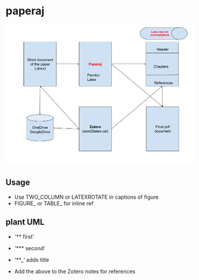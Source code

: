 # paperaj


[![paperaj](https://github.com/dermatologist/paperaj/blob/master/paperaj-workflow.png)](https://github.com/dermatologist/paperaj/blob/master/paperaj-workflow.png)


## Usage

* Use TWO_COLUMN or LATEXROTATE in captions of figure
* FIGURE_ or TABLE_ for inline ref

## plant UML

* '** first'
* '*** second'
* '**_' adds title

* Add the above to the Zotero notes for references